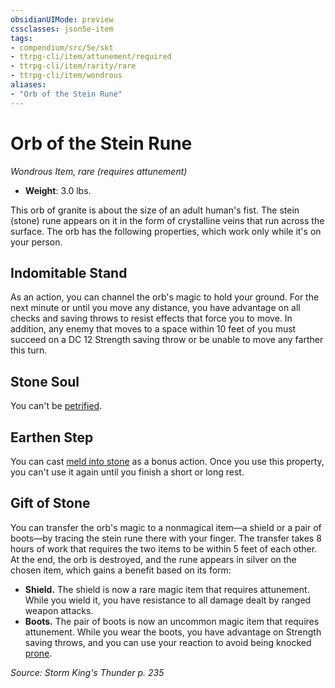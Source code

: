 ```yaml
---
obsidianUIMode: preview
cssclasses: json5e-item
tags:
- compendium/src/5e/skt
- ttrpg-cli/item/attunement/required
- ttrpg-cli/item/rarity/rare
- ttrpg-cli/item/wondrous
aliases: 
- "Orb of the Stein Rune"
---
```

# Orb of the Stein Rune
*Wondrous Item, rare (requires attunement)*  

- **Weight**: 3.0 lbs.

This orb of granite is about the size of an adult human's fist. The stein (stone) rune appears on it in the form of crystalline veins that run across the surface. The orb has the following properties, which work only while it's on your person.

## Indomitable Stand

As an action, you can channel the orb's magic to hold your ground. For the next minute or until you move any distance, you have advantage on all checks and saving throws to resist effects that force you to move. In addition, any enemy that moves to a space within 10 feet of you must succeed on a DC 12 Strength saving throw or be unable to move any farther this turn.

## Stone Soul

You can't be [petrified](/3-Mechanics/CLI/rules/conditions.md#petrified).

## Earthen Step

You can cast [meld into stone](/3-Mechanics/CLI/spells/meld-into-stone.md) as a bonus action. Once you use this property, you can't use it again until you finish a short or long rest.

## Gift of Stone

You can transfer the orb's magic to a nonmagical item—a shield or a pair of boots—by tracing the stein rune there with your finger. The transfer takes 8 hours of work that requires the two items to be within 5 feet of each other. At the end, the orb is destroyed, and the rune appears in silver on the chosen item, which gains a benefit based on its form:

- **Shield.** The shield is now a rare magic item that requires attunement. While you wield it, you have resistance to all damage dealt by ranged weapon attacks.  
- **Boots.** The pair of boots is now an uncommon magic item that requires attunement. While you wear the boots, you have advantage on Strength saving throws, and you can use your reaction to avoid being knocked [prone](/3-Mechanics/CLI/rules/conditions.md#prone).  

*Source: Storm King's Thunder p. 235*